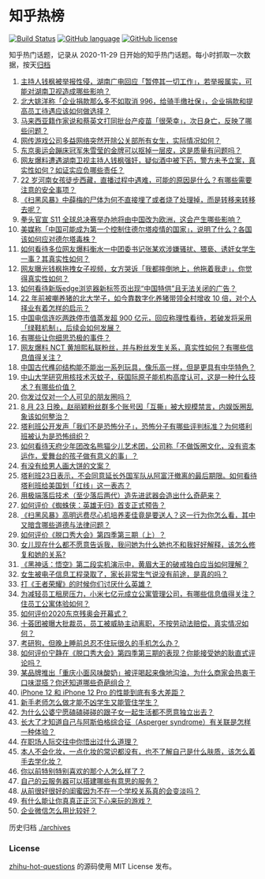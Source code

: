 # 知乎热榜
[![Build Status](https://github.com/ToWeLong/zhihu-hot-questions/workflows/CI/badge.svg)](https://github.com/ToWeLong/zhihu-hot-questions/actions)
[![GitHub language](https://img.shields.io/badge/language-golang-orange.svg)](https://golang.org/)
[![GitHub license](https://img.shields.io/github/license/ToWeLong/zhihu-hot-questions)](https://github.com/ToWeLong/zhihu-hot-questions/blob/main/LICENSE)

知乎热门话题，记录从 2020-11-29 日开始的知乎热门话题。每小时抓取一次数据，按天[归档](./archives)

<!-- BEGIN -->

1. [主持人钱枫被举报性侵，湖南广电回应「暂停其一切工作」，若举报属实，可能对湖南卫视造成哪些影响？](https://www.zhihu.com/question/482183871)
1. [北大姚洋称「企业捐款那么多不如取消 996，给骑手缴社保」，企业捐款和提高员工待遇应该如何做选择？](https://www.zhihu.com/question/481819418)
1. [马来西亚籍作家说和蔡英文打同批台产疫苗「很荣幸」，次日身亡，反映了哪些问题？](https://www.zhihu.com/question/482126308)
1. [网传游戏公司多益网络突然开除公关部所有女生，实际情况如何？](https://www.zhihu.com/question/480988023)
1. [东京奥运会蹦床冠军朱雪莹的金牌可以抠掉一层皮，这是质量有问题吗？](https://www.zhihu.com/question/482027375)
1. [网友爆料遭遇湖南卫视主持人钱枫强奸，疑似酒中被下药，警方未予立案，真实性如何？如证实应负哪些责任？](https://www.zhihu.com/question/482153048)
1. [22 岁河南女孩徒步西藏，直播过程中遇难，可能的原因是什么？有哪些需要注意的安全事项？](https://www.zhihu.com/question/482041626)
1. [《扫黑风暴》中薛梅的尸体为何不直接埋了或者烧了处理掉，而是转移来转移去呢？](https://www.zhihu.com/question/481212464)
1. [拳头官宣 S11 全球总决赛举办地将由中国改为欧洲，这会产生哪些影响？](https://www.zhihu.com/question/482043451)
1. [美媒称「中国可能成为第一个控制住德尔塔疫情的国家」，说明了什么？各国该如何应对德尔塔毒株？](https://www.zhihu.com/question/482119498)
1. [如何看待多位网友爆料衡水一中团委书记张某欢涉嫌骚扰、猥亵、诱奸女学生一事？其真实性如何？](https://www.zhihu.com/question/465486182)
1. [网友曝光钱枫拖拽女子视频，女方哭诉「我都摔倒地上，他拖着我走」，你觉得真实性如何？](https://www.zhihu.com/question/482201205)
1. [如何看待新版edge浏览器新标签页出现“中国特供”且无法关闭的广告？](https://www.zhihu.com/question/374362886)
1. [22 年前被嘲养猪的北大学子，如今靠数字化养猪带领全村增收 10 倍，对个人择业有着怎样的启示？](https://www.zhihu.com/question/482090029)
1. [中国电信连吃两跌停市值蒸发超 900 亿元，回应称理性看待，若破发将采用「绿鞋机制」，后续会如何发展？](https://www.zhihu.com/question/482084699)
1. [有哪些让你细思恐极的事件？](https://www.zhihu.com/question/294042134)
1. [网友爆料 NCT 黄旭熙私联粉丝，并与粉丝发生关系，真实性如何？有哪些信息值得关注？](https://www.zhihu.com/question/482191530)
1. [中国古代榫卯结构能不能出一系列玩具，像乐高一样，但是更具有中华特色？](https://www.zhihu.com/question/388736635)
1. [中山大学研究用核技术灭蚊子，获国际原子能机构高度认可，这是一种什么技术？有哪些价值？](https://www.zhihu.com/question/481606752)
1. [你发过仅对一个人可见的朋友圈吗？](https://www.zhihu.com/question/56954088)
1. [8 月 23 日晚，赵丽颖粉丝群多个账号因「互撕」被大规模禁言，内娱饭圈乱象该如何整治？](https://www.zhihu.com/question/482063646)
1. [塔利班公开发声「我们不是恐怖分子」，恐怖分子有哪些评判标准？为何塔利班被认为是恐怖组织？](https://www.zhihu.com/question/482144646)
1. [如何看待天府少年团改名熊猫少儿艺术团，公司称「不做饭圈文化，没有资本运作，爱舞台的孩子做有意义的事」？](https://www.zhihu.com/question/482094335)
1. [有没有给男人画大饼的文案？](https://www.zhihu.com/question/481182054)
1. [塔利班23日表示，不会同意延长外国军队从阿富汗撤离的最后期限。如何看待塔利班给美国划「红线」这一表态？](https://www.zhihu.com/question/482052415)
1. [用极端落后技术（至少落后两代）造先进武器会造出什么奇葩来？](https://www.zhihu.com/question/478170187)
1. [如何评价《蜘蛛侠：英雄无归》首支正式预告？](https://www.zhihu.com/question/482044430)
1. [《扫黑风暴》高明远费尽心机培养麦佳竟是要送人？这一行为你怎么看，其中又暗含哪些道德与法律问题？](https://www.zhihu.com/question/481135450)
1. [如何评价《脱口秀大会》第四季第三期（上）？](https://www.zhihu.com/question/478597309)
1. [女儿现在什么都不愿意告诉我，我问她为什么她也不和我好好解释，该怎么修复和她的关系?](https://www.zhihu.com/question/478178477)
1. [《黑神话：悟空》第二段实机演示中，黄眉大王的破戒独白应当如何理解？](https://www.zhihu.com/question/481367016)
1. [女生被电子信息工程录取了，家长非常生气说没有前途，是真的吗？](https://www.zhihu.com/question/416930911)
1. [打《王者荣耀》的时候你们讨厌什么英雄？](https://www.zhihu.com/question/465188923)
1. [为减轻员工租房压力，小米七亿元成立公寓管理公司，有哪些信息值得关注？住员工公寓体验如何？](https://www.zhihu.com/question/481880189)
1. [如何评价2020东京残奥会开幕式？](https://www.zhihu.com/question/482187856)
1. [十荟团被曝大批裁员，员工被威胁主动离职，不按劳动法赔偿，真实情况如何？](https://www.zhihu.com/question/481793788)
1. [考研狗，但晚上睡前总忍不住玩很久的手机怎么办？](https://www.zhihu.com/question/457202471)
1. [如何评价宁静在《脱口秀大会》第四季第三期的表现？你能接受她的耿直式评论吗？](https://www.zhihu.com/question/482091702)
1. [某品牌推出「重庆小面风味酸奶」被评喝起来像地沟油，为什么商家会热衷于口味混搭？你还知道哪些奇葩组合？](https://www.zhihu.com/question/480131606)
1. [iPhone 12 和 iPhone 12 Pro 的性能到底有多大差距？](https://www.zhihu.com/question/481443513)
1. [新手老师怎么做才能不凶学生又能管住学生？](https://www.zhihu.com/question/429786632)
1. [为什么公婆宁愿磕磕碰碰的跟子女一起生活都不愿意独立出去？](https://www.zhihu.com/question/437257253)
1. [长大了才知道自己与阿斯伯格综合征（Asperger syndrome）有关联是怎样一种体验？](https://www.zhihu.com/question/54900544)
1. [在职场人际交往中你悟出过什么道理？](https://www.zhihu.com/question/480130024)
1. [本人不会化妆，一点化妆的常识都没有，也不了解自己是什么肤质，该怎么着手去学化妆？](https://www.zhihu.com/question/460891194)
1. [你以前特别特别喜欢的那个人怎么样了？](https://www.zhihu.com/question/400199794)
1. [自己的云服务器可以搭建哪些有意思的服务？](https://www.zhihu.com/question/404954643)
1. [从前很好很好的闺蜜因为不在一个学校关系真的会变淡吗？](https://www.zhihu.com/question/481652088)
1. [有什么能让你真真正正沉下心来玩的游戏？](https://www.zhihu.com/question/480674006)
1. [企业微信怎么用比较好？](https://www.zhihu.com/question/65523797)

<!-- END -->

历史归档 [./archives](./archives)


### License
[zhihu-hot-questions](https://github.com/towelong/zhihu-hot-questions) 的源码使用 MIT License 发布。